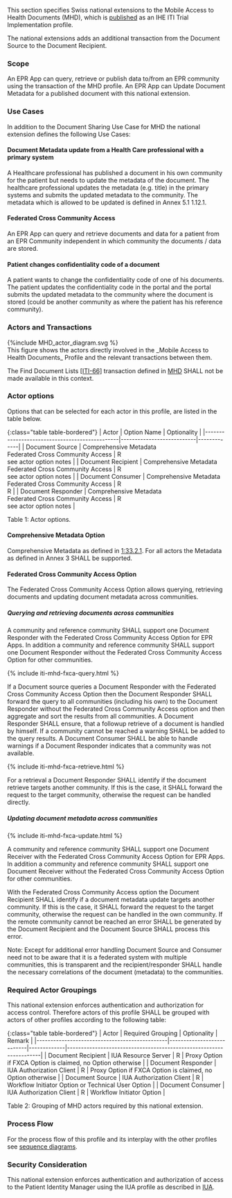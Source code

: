 This section specifies Swiss national extensions to the Mobile Access to Health Documents (MHD), which is [published](https://profiles.ihe.net/ITI/MHD/index.html) as an IHE ITI Trial Implementation profile.

The national extensions adds an additional transaction from the Document Source to the Document Recipient. 

### Scope  
An EPR App can query, retrieve or publish data to/from an EPR community using the transaction of the MHD profile. 
An EPR App can Update Document Metadata for a published document with this national extension.  

###	Use Cases  
In addition to the Document Sharing Use Case for MHD the national extension defines the following Use Cases:

#### Document Metadata update from a Health Care professional with a primary system
A Healthcare professional has published a document in his own community for the patient but needs to update the metadata of the document. 
The healthcare professional updates the metadata (e.g. title) in the primary systems and submits the updated metadata to the community. The
metadata which is allowed to be updated is defined in Annex 5.1 1.12.1.

#### Federated Cross Community Access
An EPR App can query and retrieve documents and data for a patient from an EPR Community independent in which community the documents / data are stored.

#### Patient changes confidentiality code of a document
A patient wants to change the confidentiality code of one of his documents. The patient updates the confidentiality code in the portal and the portal submits the updated metadata to the community where the document is stored (could be another community as where the patient has his reference community). 

###	Actors and Transactions  

<div>
{%include MHD_actor_diagram.svg %}
</div>
This figure shows the actors directly involved in the _Mobile Access to Health Documents_ Profile and the relevant 
transactions between them.

The Find Document Lists [[ITI-66]](https://profiles.ihe.net/ITI/MHD/ITI-66.html) transaction defined in [MHD](https://profiles.ihe.net/ITI/MHD/index.html) SHALL not be made available in this context.

### Actor options  

Options that can be selected for each actor in this profile, are listed in the table below. 

{:class="table table-bordered"}
| Actor                                         | Option Name         | Optionality  |
|-----------------------------------------------|---------------------------|-------------|
| Document Source                               | Comprehensive Metadata <br />Federated Cross Community Access   | R  <br /> see actor option notes    |
| Document Recipient                            | Comprehensive Metadata <br />Federated Cross Community Access    | R <br /> see actor option notes |
| Document Consumer                             | Comprehensive Metadata <br />Federated Cross Community Access   | R <br /> R  |
| Document Responder                            | Comprehensive Metadata <br />Federated Cross Community Access  | R<br /> see actor option notes  |

<figcaption ID="1">Table 1: Actor options.</figcaption>


#### Comprehensive Metadata Option

Comprehensive Metadata as defined in [1:33.2.1](https://profiles.ihe.net/ITI/MHD/1332_actor_options.html#13321-comprehensive-metadata-option). For all actors the Metadata as defined in Annex 3 SHALL be supported.

#### Federated Cross Community Access Option

The Federated Cross Community Access Option allows querying, retrieving documents and updating document metadata across communities. 

##### Querying and retrieving documents across communities

A community and reference community SHALL support one Document Responder with the Federated Cross Community Access Option for EPR Apps.
In addition a community and reference community SHALL support one Document Responder without the Federated Cross Community Access Option for other communities.

{% include iti-mhd-fxca-query.html %}

If a Document source queries a Document Responder with the Federated Cross Community Access Option then the Document Responder SHALL forward the query to all communities (including his own) to the Document Responder without the Federated Cross Community Access option and then aggregate and sort the results from all communities. A Document Responder SHALL ensure, that a followup retrieve of a document is handled by himself. If a community cannot be reached a warning SHALL be added to the query results. A Document Consumer SHALL be able to handle warnings if a Document Responder indicates that a community was not available.

{% include iti-mhd-fxca-retrieve.html %}

For a retrieval a Document Responder SHALL identify if the document retrieve targets another community. If this is the case, it SHALL forward the request to the target community, otherwise the request can be handled directly.

##### Updating document metadata across communities

{% include iti-mhd-fxca-update.html %}

A community and reference community SHALL support one Document Receiver with the Federated Cross Community Access Option for EPR Apps. In addition a community and reference community SHALL support one Document Receiver without the Federated Cross Community Access Option for other communities.

 With the Federated Cross Community Access option the Document Recipient SHALL identify if a document metadata update targets another community. If this is the case, it SHALL forward the request to the target community, otherwise the request can be handled in the own community. If the remote community cannot be reached an error SHALL be generated by the Document Recipient and the Document Source SHALL process this error.

 Note: Except for additional error handling Document Source and Consumer need not to be aware that it is a federated system with multiple communities, this is transparent and the recipient/responder SHALL handle the necessary correlations of the document (metadata) to the communities.
   
### Required Actor Groupings  
This national extension enforces authentication and authorization for access control. Therefore actors of this profile SHALL be grouped with actors of other profiles according to the following table: 


{:class="table table-bordered"}
| Actor                                         | Required Grouping         | Optionality | Remark                                                             |
|-----------------------------------------------|---------------------------|-------------|--------------------------------------------------------------------|
| Document Recipient                            | IUA Resource Server       | R           | Proxy Option if FXCA Option is claimed, no Option otherwise        |
| Document Responder                            | IUA Authorization Client  | R           | Proxy Option if FXCA Option is claimed, no Option otherwise        |
| Document Source                               | IUA Authorization Client  | R           | Workflow Initiator Option or Technical User Option                 |
| Document Consumer                             | IUA Authorization Client  | R           | Workflow Initiator Option                                          |

<figcaption ID="2">Table 2: Grouping of MHD actors required by this national extension.</figcaption>

###	Process Flow
For the process flow of this profile and its interplay with the other profiles see [sequence diagrams](sequencediagrams.html). 

### Security Consideration
This national extension enforces authentication and authorization of access to the Patient Identity Manager using the 
IUA profile as described in [IUA](iti-71.html#expected-actions-1).
